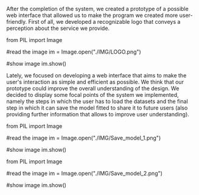 After the completion of the system, we created a prototype of a possible web interface that allowed us to make the program we created more user-friendly. First of all, we developed a recognizable logo that conveys a perception about the service we provide.

from PIL import Image

#read the image
im = Image.open("./IMG/LOGO.png")

#show image
im.show()

Lately,  we focused on developing a web interface that aims to make the user's interaction as simple and efficient as possible. We think that our prototype could improve the overall understanding of the design. We decided to display some focal points of the system we implemented, namely the steps in which the user has to load the datasets and the final step in which it can save the model fitted to share it to future users (also providing further information that allows to improve user understanding).

from PIL import Image

#read the image
im = Image.open("./IMG/Save_model_1.png")

#show image
im.show()

from PIL import Image

#read the image
im = Image.open("./IMG/Save_model_2.png")

#show image
im.show()
